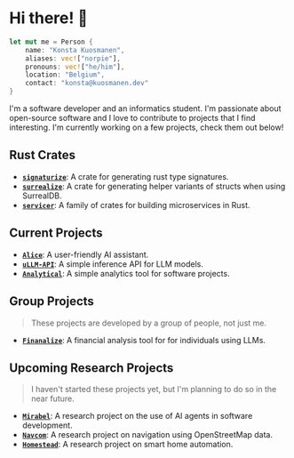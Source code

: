 <!--
**norpie/norpie** is a ✨ _special_ ✨ repository because its `README.md` (this file) appears on your GitHub profile.

Here are some ideas to get you started:

- 🔭 I’m currently working on ...
- 🌱 I’m currently learning ...
- 👯 I’m looking to collaborate on ...
- 🤔 I’m looking for help with ...
- 💬 Ask me about ...
- 📫 How to reach me: ...
- 😄 Pronouns: ...
- ⚡ Fun fact: ...
-->

# Hi there! 👋

```rust
let mut me = Person {
    name: "Konsta Kuosmanen",
    aliases: vec!["norpie"],
    pronouns: vec!["he/him"],
    location: "Belgium",
    contact: "konsta@kuosmanen.dev"
}
```

I'm a software developer and an informatics student. I'm passionate about open-source software and I love to contribute to projects that I find interesting. I'm currently working on a few projects, check them out below!

## Rust Crates

- [**`signaturize`**](https://github.com/norpie/signaturize): A crate for generating rust type signatures.
- [**`surrealize`**](https://github.com/norpie/surrealize): A crate for generating helper variants of structs when using SurrealDB.
- [**`servicer`**](https://github.com/norpie/servicer): A family of crates for building microservices in Rust.

## Current Projects

- [**`Alice`**](https://github.com/norpie/alice): A user-friendly AI assistant.
- [**`uLLM-API`**](https://github.com/norpie/uLLM-API): A simple inference API for LLM models.
- [**`Analytical`**](https://github.com/norpie/analytical): A simple analytics tool for software projects.

## Group Projects

> These projects are developed by a group of people, not just me.

- [**`Finanalize`**](https://github.com/norpie/finanalize): A financial analysis tool for for individuals using LLMs.

## Upcoming Research Projects

> I haven't started these projects yet, but I'm planning to do so in the near future.

- [**`Mirabel`**](https://github.com/norpie/mirabel): A research project on the use of AI agents in software development.
- [**`Navcom`**](https://github.com/norpie/navcom): A research project on navigation using OpenStreetMap data.
- [**`Homestead`**](https://github.com/norpie/homestead): A research project on smart home automation.
